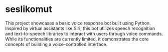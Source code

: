 # seslikomut
This project showcases a basic voice response bot built using Python. Inspired by virtual assistants like Siri, this bot utilizes speech recognition and text-to-speech libraries to interact with users through voice commands. While its functionalities are currently limited, it demonstrates the core concepts of building a voice-controlled interface.

